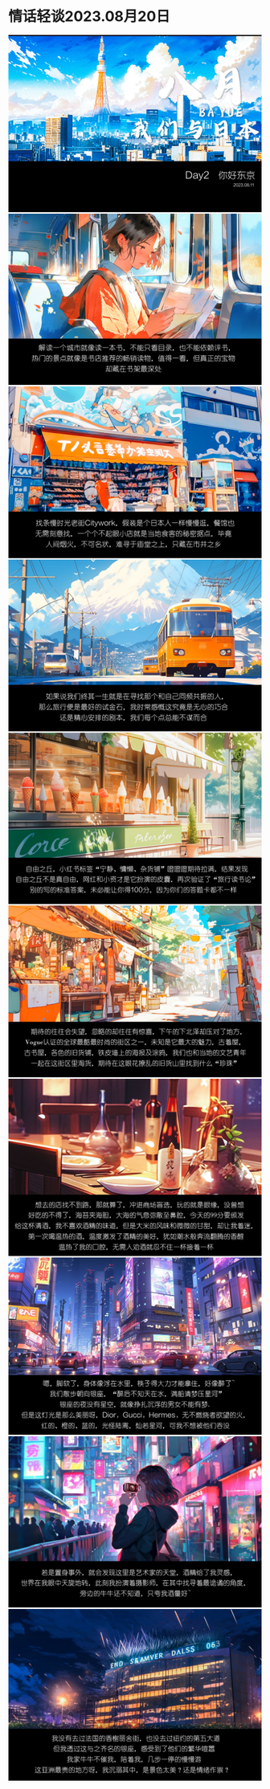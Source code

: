 <!DOCTYPE html>
<html>
<head>
    <title>我的网页</title>
</head>
<body>
    <h1>情话轻谈2023.08月20日</h1>
    <p>
</p>
    <img src="DAY2-0.jpg" alt="我的图片">
    <img src="DAY2-1.jpg" alt="我的图片">
    <img src="DAY2-2.jpg" alt="我的图片">
    <img src="DAY2-3.jpg" alt="我的图片">
    <img src="DAY2-4.jpg" alt="我的图片">
    <img src="DAY2-5.jpg" alt="我的图片">
    <img src="DAY2-6.jpg" alt="我的图片">
    <img src="DAY2-7.jpg" alt="我的图片">
    <img src="DAY2-8.jpg" alt="我的图片">
    <img src="DAY2-9.jpg" alt="我的图片">
</body>
</html>

